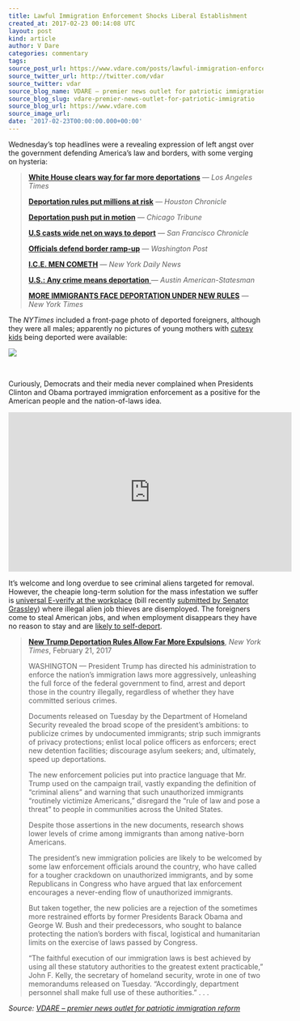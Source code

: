 ```yaml
---
title: Lawful Immigration Enforcement Shocks Liberal Establishment
created_at: 2017-02-23 00:14:08 UTC
layout: post
kind: article
author: V Dare
categories: commentary
tags: 
source_post_url: https://www.vdare.com/posts/lawful-immigration-enforcement-shocks-liberal-establishment
source_twitter_url: http://twitter.com/vdar
source_twitter: vdar
source_blog_name: VDARE – premier news outlet for patriotic immigration reform
source_blog_slug: vdare-premier-news-outlet-for-patriotic-immigratio
source_blog_url: https://www.vdare.com
source_image_url: 
date: '2017-02-23T00:00:00.000+00:00'
---
```

<div class="pf-content"><p>Wednesday’s top headlines were a revealing expression of left angst over the government defending America’s law and borders, with some verging on hysteria:</p>
<blockquote><p><a href="http://www.latimes.com/politics/la-na-pol-trump-immigration-enforcement-20170221-story.html"><b>White House clears way for far more deportations</b></a> — <em>Los Angeles Times</em></p>
<p><a href="http://www.houstonchronicle.com/news/houston-texas/houston/article/Trump-administration-releases-mass-deportation-10949322.php"><b>Deportation rules put millions at risk</b></a> — <em>Houston Chronicle</em></p>
<p><a href="https://www.pressreader.com/usa/chicago-tribune/20170222/281487866118274"><b>Deportation push put in motion</b></a> — <em>Chicago Tribune</em></p>
<p><a href="https://www.pressreader.com/usa/san-francisco-chronicle-late-edition/20170222/281509340954771"><b>U.S casts wide net on ways to deport</b></a> — <em>San Francisco Chronicle</em></p>
<p><a href="https://www.washingtonpost.com/politics/trump-pledges-to-start-work-on-border-wall-within-months/2017/01/25/dddae6ee-e31e-11e6-ba11-63c4b4fb5a63_story.html"><b>Officials defend border ramp-up</b></a> — <em>Washington Post</em></p>
<p><a href="https://www.pressreader.com/usa/new-york-daily-news/20170222/281479276183520"><b>I.C.E. MEN COMETH</b></a> — <em>New York Daily News</em></p>
<p><a href="https://www.pressreader.com/usa/austin-american-statesman/20170222/281479276183564"><b>U.S.: Any crime means deportation</b> </a>— <em>Austin American-Statesman</em></p>
<p><a href="https://www.nytimes.com/2017/02/21/us/politics/dhs-immigration-trump.html"><b>MORE IMMIGRANTS FACE DEPORTATION UNDER NEW RULES</b></a> — <em>New York Times</em></p></blockquote>
<p>The <em>NYTimes</em> included a front-page photo of deported foreigners, although they were all males; apparently no pictures of young mothers with <a href="http://www.limitstogrowth.org/articles/2012/08/26/illegal-alien-kiddie-sob-story-outbreak-just-in-time-for-republican-conclave/">cutesy kids</a> being deported were available:</p>
<p><img src="http://www.limitstogrowth.org/ltg-uploads/2017/02/GuatemalaDeportedIllegalsArrive-nytFPfeb22-2017.png" /></p>
<p>&nbsp;</p>
<p>Curiously, Democrats and their media never complained when Presidents Clinton and Obama portrayed immigration enforcement as a positive for the American people and the nation-of-laws idea.</p>
<p><iframe src="https://www.youtube.com/embed/oYb8z1a-ryk" width="560" height="315" frameborder="0" allowfullscreen="allowfullscreen"></iframe></p><!-- TAG START { player: "7518-804336-VDare - Outstream - Rev", owner: "ONE Video by AOL", for: "ONE Video by AOL" - BEINJS } --><div id="57966237cc52c74a5e1363c4" class="vdb_player vdb_57966237cc52c74a5e1363c456bcd17ce4b018167fea5539">    <script type="text/javascript" src="//delivery.vidible.tv/jsonp/pid=57966237cc52c74a5e1363c4/56bcd17ce4b018167fea5539_bein.js"></script></div><!-- TAG END { date: 07/25/16 } -->
<p>It’s welcome and long overdue to see criminal aliens targeted for removal. However, the cheapie long-term solution for the mass infestation we suffer is <a href="http://dailycaller.com/2017/01/24/e-verify-use-may-soon-be-required-of-all-employers/">universal E-verify at the workplace</a> (bill recently <a href="http://www.grassley.senate.gov/news/news-releases/grassley-e-verify-bill-promotes-accountability-employers">submitted by Senator Grassley</a>) where illegal alien job thieves are disemployed. The foreigners come to steal American jobs, and when employment disappears they have no reason to stay and are <a href="http://www.limitstogrowth.org/articles/2016/04/24/self-deporting-mexican-finds-success-at-home/">likely to self-deport</a>.</p>
<blockquote><p><a href="https://www.nytimes.com/2017/02/21/us/politics/dhs-immigration-trump.html"><b>New Trump Deportation Rules Allow Far More Expulsions</b></a>, <em>New York Times</em>, February 21, 2017</p>
<p>WASHINGTON — President Trump has directed his administration to enforce the nation’s immigration laws more aggressively, unleashing the full force of the federal government to find, arrest and deport those in the country illegally, regardless of whether they have committed serious crimes.</p>
<p>Documents released on Tuesday by the Department of Homeland Security revealed the broad scope of the president’s ambitions: to publicize crimes by undocumented immigrants; strip such immigrants of privacy protections; enlist local police officers as enforcers; erect new detention facilities; discourage asylum seekers; and, ultimately, speed up deportations.</p>
<p>The new enforcement policies put into practice language that Mr. Trump used on the campaign trail, vastly expanding the definition of “criminal aliens” and warning that such unauthorized immigrants “routinely victimize Americans,” disregard the “rule of law and pose a threat” to people in communities across the United States.<span id="more-14778"></span></p>
<p>Despite those assertions in the new documents, research shows lower levels of crime among immigrants than among native-born Americans.</p>
<p>The president’s new immigration policies are likely to be welcomed by some law enforcement officials around the country, who have called for a tougher crackdown on unauthorized immigrants, and by some Republicans in Congress who have argued that lax enforcement encourages a never-ending flow of unauthorized immigrants.</p>
<p>But taken together, the new policies are a rejection of the sometimes more restrained efforts by former Presidents Barack Obama and George W. Bush and their predecessors, who sought to balance protecting the nation’s borders with fiscal, logistical and humanitarian limits on the exercise of laws passed by Congress.</p>
<p>“The faithful execution of our immigration laws is best achieved by using all these statutory authorities to the greatest extent practicable,” John F. Kelly, the secretary of homeland security, wrote in one of two memorandums released on Tuesday. “Accordingly, department personnel shall make full use of these authorities.” . . .</p></blockquote>
</div><div class="">
    <i>Source: <a href="https://www.vdare.com">VDARE – premier news outlet for patriotic immigration reform</a></i>
</div>
